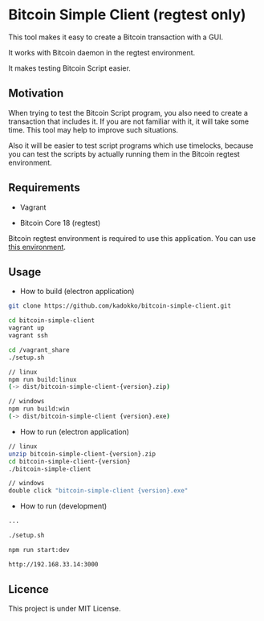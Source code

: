 # Bitcoin Simple Client (regtest only)

This tool makes it easy to create a Bitcoin transaction with a GUI.

It works with Bitcoin daemon in the regtest environment.

It makes testing Bitcoin Script easier.


## Motivation

When trying to test the Bitcoin Script program, you also need to create a transaction that includes it.
If you are not familiar with it, it will take some time.
This tool may help to improve such situations.

Also it will be easier to test script programs which use timelocks,
because you can test the scripts by actually running them in the Bitcoin regtest environment.


## Requirements

* Vagrant

* Bitcoin Core 18 (regtest)

Bitcoin regtest environment is required to use this application.
You can use [this environment](https://github.com/kadokko/env-multi-bitcoin).


## Usage

* How to build (electron application)

```sh
git clone https://github.com/kadokko/bitcoin-simple-client.git

cd bitcoin-simple-client
vagrant up
vagrant ssh

cd /vagrant_share
./setup.sh

// linux
npm run build:linux
(-> dist/bitcoin-simple-client-{version}.zip)

// windows
npm run build:win
(-> dist/bitcoin-simple-client {version}.exe)
```

* How to run (electron application)

```sh
// linux
unzip bitcoin-simple-client-{version}.zip
cd bitcoin-simple-client-{version}
./bitcoin-simple-client

// windows
double click "bitcoin-simple-client {version}.exe"
```

* How to run (development)

```sh
...

./setup.sh

npm run start:dev

http://192.168.33.14:3000
```

## Licence

This project is under MIT License.
